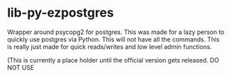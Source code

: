 # lib-py-ezpostgres
Wrapper around psycopg2 for postgres. This was made for a lazy person to quickly use postgres via Python.
This will not have all the commands. This is really just made for quick reads/writes and low level admin functions.

(This is currently a place holder until the official version gets released. DO NOT USE
